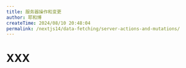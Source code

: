 ```yaml
---
title: 服务器操作和变更
author: 耶和博
createTime: 2024/08/10 20:48:04
permalink: /nextjs14/data-fetching/server-actions-and-mutations/
---
```


# XXX